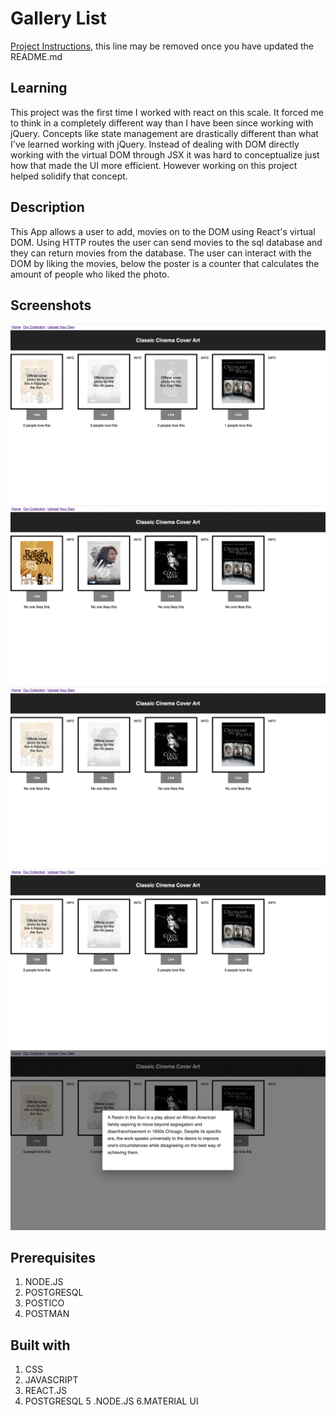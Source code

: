 # Gallery List

[Project Instructions](./INSTRUCTIONS.md), this line may be removed once you have updated the README.md

## Learning

This project was the first time I worked with react on this scale. It forced me to think in a completely different way than I have been since working with jQuery. Concepts like state management are drastically different than what I've learned working with jQuery. Instead of dealing with DOM directly working with the virtual DOM through JSX it was hard to conceptualize just how that made the UI more efficient. However working on this project helped solidify that concept. 

## Description 

This App allows a user to add, movies on to the DOM using React's virtual DOM. Using HTTP routes the user can send movies to the sql database and they can return movies from the database. The user can interact with the DOM by liking the movies, below the poster is a counter that calculates the amount of people who liked the photo.

## Screenshots
![Screenshot 1](screenshot1.png)
![Screenshot 2](screenshot2.png)
![Screenshot 3](screenshot3.png)
![Screenshot 4](screenshot4.png)
![Screenshot 5](screenshot5.png)

## Prerequisites
1. NODE.JS
2. POSTGRESQL
3. POSTICO
4. POSTMAN

## Built with
1. CSS
2. JAVASCRIPT
3. REACT.JS
4. POSTGRESQL
5 .NODE.JS
6.MATERIAL UI
